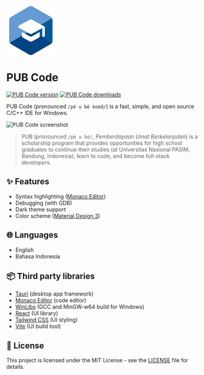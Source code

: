 ![PUB Code icon](./src-tauri/icons/128x128.png)

# PUB Code

[![PUB Code version](https://img.shields.io/github/v/release/romikusumabakti/pub-code.svg?include_prereleases)](https://github.com/romikusumabakti/pub-code/releases)
[![PUB Code downloads](https://img.shields.io/github/downloads/romikusumabakti/pub-code/total.svg)](https://github.com/romikusumabakti/pub-code/releases)

PUB Code (pronounced `/pé u bé koʊd/`) is a fast, simple, and open source C/C++ IDE for Windows.

![PUB Code screenshot](https://user-images.githubusercontent.com/41172548/210150927-3f663571-877d-4ae8-9a4f-7f574db394a4.jpg)

> PUB (pronounced `/pé u bé/`, _Pemberdayaan Umat Berkelanjutan_) is a scholarship program that provides opportunities for high school graduates to continue their studies (at Universitas Nasional PASIM, Bandung, Indonesia), learn to code, and become full-stack developers.

## ✨ Features

- Syntax highlighting ([Monaco Editor](https://microsoft.github.io/monaco-editor/))
- Debugging (with GDB)
- Dark theme support
- Color scheme ([Material Design 3](https://m3.material.io/))

## 🌐 Languages

- English
- Bahasa Indonesia

## 📦 Third party libraries

- [Tauri](https://tauri.app/) (desktop app framework)
- [Monaco Editor](https://microsoft.github.io/monaco-editor/) (code editor)
- [WinLibs](https://winlibs.com/) (GCC and MinGW-w64 build for Windows)
- [React](https://reactjs.org/) (UI library)
- [Tailwind CSS](https://tailwindcss.com/) (UI styling)
- [Vite](https://vitejs.dev/) (UI build tool)

## 🪪 License

This project is licensed under the MIT License - see the [LICENSE](LICENSE) file for details.
